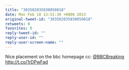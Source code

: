 ```yaml
---
title: "303502035830050818"
date: Mon Feb 18 13:51:39 +0000 2013
original-tweet-id: "303502035830050818"
retweets: 0
favorites: 0
reply-tweet-id: ""
reply-user-id: ""
reply-user-screen-name: ""
---
```

Nice placement on the bbc homepage cc: <a href="https://twitter.com/BBCBreaking">@BBCBreaking</a> http://t.co/1rDPwFad
